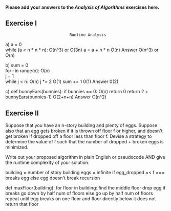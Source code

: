 #### Please add your answers to the ***Analysis of  Algorithms*** exercises here.

## Exercise I

                                Runtime Analysis
a)  a = 0                       
    while (a < n * n * n):      O(n^3)    or O(3n)
      a = a + n * n             O(n)
                       Answer   O(n^3)    or O(n)



b)  sum = 0                      
    for i in range(n):          O(n)       
      j = 1                     
      while j < n:              O(n)
        j *= 2                  O(1)
        sum += 1                0(1)
                       Answer   0(2)

c)  def bunnyEars(bunnies):
      if bunnies == 0:                  O(n)
        return 0
      return 2 + bunnyEars(bunnies-1)   O(2+n+n)
                       Answer           O(n^2)
      

## Exercise II

Suppose that you have an n-story building and plenty of eggs. Suppose also that an egg gets broken 
if it is thrown off floor f or higher, and doesn't get broken if dropped off a floor less than 
floor f. Devise a strategy to determine the value of f such that the number of dropped + broken eggs 
is minimized.

Write out your proposed algorithm in plain English or pseudocode AND give the runtime complexity 
of your solution.


building = number of story building
eggs = infinite
if egg_dropped =< f === breaks egg
else egg doesn't break
recursion

def maxFloor(building):
    for floor in building:
        find the middle floor
        drop egg
        if breaks go down by half num of floors
        else go up by half num of floors
        repeat until egg breaks on one floor and floor directly below it does not
        return that floor